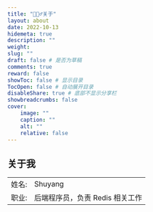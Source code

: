 ```yaml
---
title: "🙋🏻‍♂️关于"
layout: about
date: 2022-10-13
hidemeta: true
description: ""
weight:
slug: ""
draft: false # 是否为草稿
comments: true
reward: false
showToc: false # 显示目录
TocOpen: false # 自动展开目录
disableShare: true # 底部不显示分享栏
showbreadcrumbs: false
cover:
    image: ""
    caption: ""
    alt: ""
    relative: false
---
```


## 关于我

|            |                                 |
| ---------- | ------------------------------- |
| 姓名:      | Shuyang                         |
| 职业:      | 后端程序员，负责 Redis 相关工作   |
